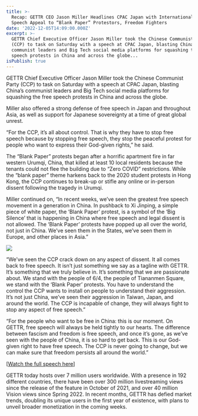 ```yaml
---
title: >-
  Recap: GETTR CEO Jason Miller Headlines CPAC Japan with International Free
  Speech Appeal to “Blank Paper” Protestors, Freedom Fighters 
date: '2022-12-05T14:09:00.000Z'
excerpt: >-
  GETTR Chief Executive Officer Jason Miller took the Chinese Communist Party
  (CCP) to task on Saturday with a speech at CPAC Japan, blasting China’s
  communist leaders and Big Tech social media platforms for squashing the free
  speech protests in China and across the globe...
isPublish: true
---
```


GETTR Chief Executive Officer Jason Miller took the Chinese Communist Party (CCP) to task on Saturday with a speech at CPAC Japan, blasting China’s communist leaders and Big Tech social media platforms for squashing the free speech protests in China and across the globe.

Miller also offered a strong defense of free speech in Japan and throughout Asia, as well as support for Japanese sovereignty at a time of great global unrest.

“For the CCP, it’s all about control. That is why they have to stop free speech because by stopping free speech, they stop the peaceful protest for people who want to express their God-given rights,” he said.

The “Blank Paper” protests began after a horrific apartment fire in far western Urumqi, China, that killed at least 10 local residents because the tenants could not flee the building due to “Zero COVID” restrictions. While the “blank paper” theme harkens back to the 2020 student protests in Hong Kong, the CCP continues to break-up or stifle any online or in-person dissent following the tragedy in Urumqi.

Miller continued on, “In recent weeks, we’ve seen the greatest free speech movement in a generation in China. In pushback to Xi Jinping, a simple piece of white paper, the ‘Blank Paper’ protest, is a symbol of the ‘Big Silence’ that is happening in China where free speech and legal dissent is not allowed. The ‘Blank Paper’ protests have popped up all over the world, not just in China. We’ve seen them in the States, we’ve seen them in Europe, and other places in Asia.”

![](http://res.cloudinary.com/djlyeefw7/image/upload/v1670249516/Jason_CPAC_Japan_izyiez.png)

“We’ve seen the CCP crack down on any aspect of dissent. It all comes back to free speech. It isn’t just something we say as a tagline with GETTR. It’s something that we truly believe in. It’s something that we are passionate about. We stand with the people of 6/4, the people of Tiananmen Square, we stand with the ‘Blank Paper’ protests. You have to understand the control the CCP wants to install on people to understand their aggression. It’s not just China, we’ve seen their aggression in Taiwan, Japan, and around the world. The CCP is incapable of change, they will always fight to stop any aspect of free speech.”

“For the people who want to be free in China: this is our moment. On GETTR, free speech will always be held tightly to our hearts. The difference between fascism and freedom is free speech, and once it’s gone, as we’ve seen with the people of China, it is so hard to get back. This is our God-given right to have free speech. The CCP is never going to change, but we can make sure that freedom persists all around the world.”

\[[Watch the full speech here](https://nam10.safelinks.protection.outlook.com/?url=https%3A%2F%2Fgettr.com%2Fpost%2Fp20npd8183b&data=05%7C01%7Csonnynelson%40gettr.com%7Cde8ed0eecfa14069970808dad67e9b30%7C28bd1cc1db844a90b436b0d2c8c5771a%7C1%7C0%7C638058136518082027%7CUnknown%7CTWFpbGZsb3d8eyJWIjoiMC4wLjAwMDAiLCJQIjoiV2luMzIiLCJBTiI6Ik1haWwiLCJXVCI6Mn0%3D%7C3000%7C%7C%7C&sdata=1zNvjglZThSoPnkFuvp5DPV0zz9oxBoVm8yrPES4Wxo%3D&reserved=0)\]

GETTR today hosts over 7 million users worldwide. With a presence in 192 different countries, there have been over 300 million livestreaming views since the release of the feature in October of 2021, and over 40 million Vision views since Spring 2022. In recent months, GETTR has defied market trends, doubling its unique users in the first year of existence, with plans to unveil broader monetization in the coming weeks.
